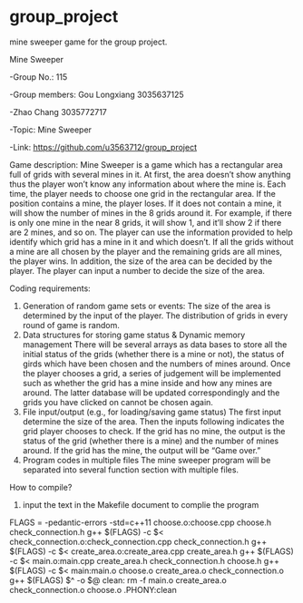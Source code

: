 # group_project
mine sweeper game for the group project.
 
 Mine Sweeper

-Group No.: 115

-Group members: Gou Longxiang 3035637125

-Zhao Chang 3035772717

-Topic: Mine Sweeper

-Link: https://github.com/u3563712/group_project



Game description:
Mine Sweeper is a game which has a rectangular area full of grids with several mines in it. At first, the area doesn’t show anything thus the player won’t know any information about where the mine is. Each time, the player needs to choose one grid in the rectangular area. If the position contains a mine, the player loses. If it does not contain a mine, it will show the number of mines in the 8 grids around it. For example, if there is only one mine in the near 8 grids, it will show 1, and it’ll show 2 if there are 2 mines, and so on. The player can use the information provided to help identify which grid has a mine in it and which doesn’t. If all the grids without a mine are all chosen by the player and the remaining grids are all mines, the player wins. 
In addition, the size of the area can be decided by the player. The player can input a number to decide the size of the area. 

Coding requirements:
1.	Generation of random game sets or events:
The size of the area is determined by the input of the player.
The distribution of grids in every round of game is random.
2.	Data structures for storing game status & Dynamic memory management
There will be several arrays as data bases to store all the initial status of the grids (whether there is a mine or not), the status of girds which have been chosen and the numbers of mines around. Once the player chooses a grid, a series of judgement will be implemented such as whether the grid has a mine inside and how any mines are around. The latter database will be updated correspondingly and the grids you have clicked on cannot be chosen again.
3.	File input/output (e.g., for loading/saving game status)
The first input determine the size of the area.
Then the inputs following indicates the grid player chooses to check. If the grid has no mine, the output is the status of the grid (whether there is a mine) and the number of mines around. If the grid has the mine, the output will be “Game over.”
4.	Program codes in multiple files
The mine sweeper program will be separated into several function section with multiple files.

How to compile?
1. input the text in the Makefile document to complie the program

FLAGS = -pedantic-errors -std=c++11
choose.o:choose.cpp choose.h check_connection.h
	g++ $(FLAGS) -c $<
check_connection.o:check_connection.cpp check_connection.h
	g++ $(FLAGS) -c $<
create_area.o:create_area.cpp create_area.h
	g++ $(FLAGS) -c $<
main.o:main.cpp create_area.h check_connection.h choose.h
	g++ $(FLAGS) -c $<
main:main.o choose.o create_area.o check_connection.o
	g++ $(FLAGS) $^ -o $@
clean:
	rm -f main.o create_area.o check_connection.o choose.o
.PHONY:clean



